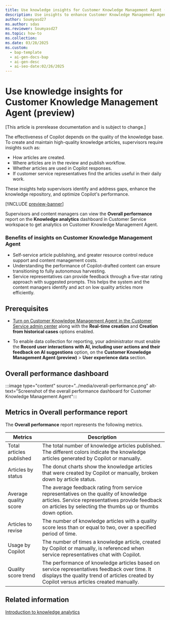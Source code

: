 ```yaml
---
title: Use knowledge insights for Customer Knowledge Management Agent (preview)
description: Use insights to enhance Customer Knowledge Management Agent, ensuring high-quality knowledge base and optimizing Copilot's performance.
author: Soumyasd27
ms.author: sdas
ms.reviewer: Soumyasd27
ms.topic: how-to
ms.collection:
ms.date: 03/28/2025
ms.custom:
  - bap-template
  - ai-gen-docs-bap
  - ai-gen-desc
  - ai-seo-date:02/26/2025
---
```


# Use knowledge insights for Customer Knowledge Management Agent (preview)

[This article is prerelease documentation and is subject to change.]

The effectiveness of Copilot depends on the quality of the knowledge base. To create and maintain high-quality knowledge articles, supervisors require insights such as:

- How articles are created.
- Where articles are in the review and publish workflow.
- Whether articles are used in Copilot responses.
- If customer service representatives find the articles useful in their daily work.

These insights help supervisors identify and address gaps, enhance the knowledge repository, and optimize Copilot's performance.

[!INCLUDE [preview-banner](../../../shared-content/shared/preview-includes/production-ready-preview-dynamics365.md)]

Supervisors and content managers can view the **Overall performance** report on the **Knowledge analytics** dashboard in Customer Service workspace to get analytics on Customer Knowledge Management Agent.

### Benefits of insights on Customer Knowledge Management Agent

- Self-service article publishing, and greater resource control reduce support and content management costs.
- Understanding the performance of Copilot-drafted content can ensure transitioning to fully autonomous harvesting.
- Service representatives can provide feedback through a five-star rating approach with suggested prompts. This helps the system and the content managers identify and act on low quality articles more efficiently.

## Prerequisites

- [Turn on Customer Knowledge Management Agent in the Customer Service admin center](../administer/admin-km-agent.md) along with the **Real-time creation** and **Creation from historical cases** options enabled.

- To enable data collection for reporting, your administrator must enable the **Record user interactions with AI, including user actions and their feedback on AI suggestions** option, on the **Customer Knowledge Management Agent (preview)** > **User experience data** section.

## Overall performance dashboard

:::image type="content" source="../media/overall-performance.png" alt-text="Screenshot of the overall performance dashboard for Customer Knowledge Management Agent":::

## Metrics in Overall performance report

The **Overall performance** report represents the following metrics.


|Metrics  |Description  |
|---------|---------|
|Total articles published    |     The total number of knowledge articles published. The different colors indicate the knowledge articles generated by Copilot or manually.       |
|Articles by status   |  The donut charts show the knowledge articles that were created by Copilot or manually, broken down by article status.   |
|Average quality score| The average feedback rating from service representatives on the quality of knowledge articles. Service representatives provide feedback on articles by selecting the thumbs up or thumbs down option.|
|Articles to revise| The number of knowledge articles with a quality score less than or equal to two, over a specified period of time.|
|Usage by Copilot|The number of times a knowledge article, created by Copilot or manually, is referenced when service representatives chat with Copilot.|
|Quality score trend| The performance of knowledge articles based on service representatives feedback over time. It displays the quality trend of articles created by Copilot versus articles created manually.| |

## Related information

[Introduction to knowledge analytics](../use/knowledge-search-analytics-cs.md#introduction-to-knowledge-analytics)